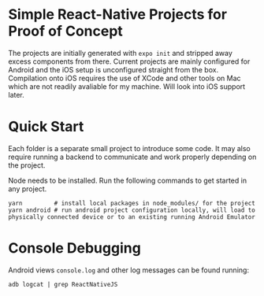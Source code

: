 # Simple React-Native Projects for Proof of Concept

The projects are initially generated with `expo init` and stripped away excess components from there. Current projects are mainly configured for Android and the iOS setup is unconfigured straight from the box. Compilation onto iOS requires the use of XCode and other tools on Mac which are not readily avaliable for my machine. Will look into iOS support later.

# Quick Start

Each folder is a separate small project to introduce some code. It may also require running a backend to communicate and work properly depending on the project.

Node needs to be installed. Run the following commands to get started in any project.

```
yarn         # install local packages in node_modules/ for the project
yarn android # run android project configuration locally, will load to physically connected device or to an existing running Android Emulator
```

# Console Debugging

Android views `console.log` and other log messages can be found running:

```
adb logcat | grep ReactNativeJS
```
